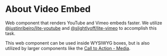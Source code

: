 # About Video Embed
Web component that renders YouTube and Vimeo embeds faster. We utilize [@justinribeiro/lite-youtube](https://github.com/justinribeiro/lite-youtube) and [@slightlyoff/lite-vimeo](https://github.com/slightlyoff/lite-vimeo) to accomplish this task.

This web component can be used inside WYSIWYG boxes, but is also utilized by larger components like the [Call to Action - Media](call-to-action-media--video).

